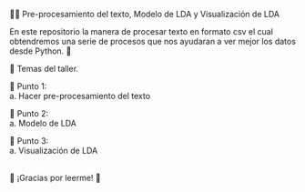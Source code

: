 

🧛‍♂️ Pre-procesamiento del texto, Modelo de LDA y Visualización de LDA

En este repositorio la manera de procesar texto en formato csv el cual obtendremos una serie de procesos que nos ayudaran a ver mejor los datos desde Python. 🐍

🤡 Temas del taller.

👻 Punto 1:
<br> a. Hacer pre-procesamiento del texto

👻 Punto 2:
<br> a. Modelo de LDA

👻 Punto 3:
<br> a. Visualización de LDA


<br> 🦉 ¡Gracias por leerme! 🦉
